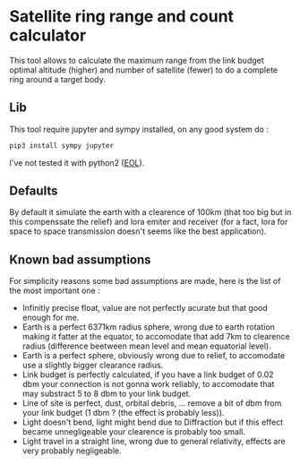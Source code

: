 # Satellite ring range and count calculator

This tool allows to calculate the maximum range from the link budget optimal altitude (higher) and number of satellite (fewer) to do a complete ring around a target body.

## Lib

This tool require jupyter and sympy installed, on any good system do :
```sh
pip3 install sympy jupyter
```
I've not tested it with python2 ([EOL](https://www.python.org/dev/peps/pep-0373/)).

## Defaults

By default it simulate the earth with a clearence of 100km (that too big but in this compenssate the relief) and lora emiter and receiver (for a fact, lora for space to space transmission doesn't seems like the best application).

## Known bad assumptions

For simplicity reasons some bad assumptions are made, here is the list of the most important one :

- Infinitly precise float, value are not perfectly acurate but that good enough for me.
- Earth is a perfect 6371km radius sphere, wrong due to earth rotation making it fatter at the equator, to accomodate that add 7km to clearence radius (difference beetween mean level and mean equatorial level).
- Earth is a perfect sphere, obviously wrong due to relief, to accomodate use a slightly bigger clearance radius.
- Link budget is perfectly calculated, if you have a link budget of 0.02 dbm your connection is not gonna work reliably, to accomodate that may substract 5 to 8 dbm to your link budget.
- Line of site is perfect, dust, orbital debris, ... remove a bit of dbm from your link budget (1 dbm ? (the effect is probably less)).
- Light doesn't bend, light might bend due to Diffraction but if this effect became unnegligeable your clearence is probably too small.
- Light travel in a straight line, wrong due to general relativity, effects are very probably negligeable.
